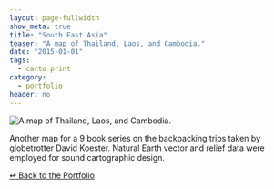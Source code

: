 ```yaml
---
layout: page-fullwidth
show_meta: true
title: "South East Asia"
teaser: "A map of Thailand, Laos, and Cambodia."
date: "2015-01-01"
tags:
  - carto print 
category:
  - portfolio
header: no
---
```


![A map of Thailand, Laos, and Cambodia.]()

Another map for a 9 book series on the backpacking trips taken by globetrotter David Koester. Natural Earth vector and relief data were employed for sound cartographic design.

[<span class="back-arrow">&#8619;</span> Back to the Portfolio](/work/)